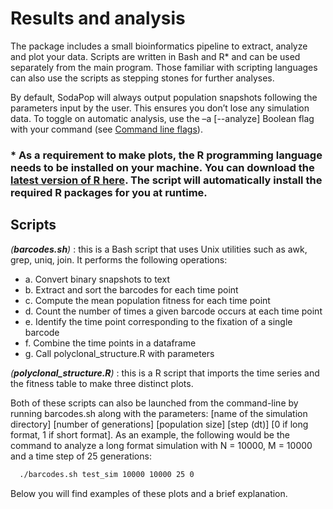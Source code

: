 # Results and analysis

The package includes a small bioinformatics pipeline to extract, analyze and plot your data. Scripts are written in Bash and R\* and can be used separately from the main program. Those familiar with scripting languages can also use the scripts as stepping stones for further analyses.

By default, SodaPop will always output population snapshots following the parameters input by the user. This ensures you don’t lose any simulation data. To toggle on automatic analysis, use the –a [--analyze] Boolean flag with your command (see [Command line flags](command-line-flags.md)).

### \* As a requirement to make plots, the R programming language needs to be installed on your machine. You can download the [latest version of R here](https://cran.r-project.org/). The script will automatically install the required R packages for you at runtime.

## Scripts

*(**barcodes.sh**)* : this is a Bash script that uses Unix utilities such as awk, grep, uniq, join. It performs the following operations:

- a.	Convert binary snapshots to text
- b.	Extract and sort the barcodes for each time point
- c.	Compute the mean population fitness for each time point
- d.	Count the number of times a given barcode occurs at each time point
- e.	Identify the time point corresponding to the fixation of a single barcode
- f.	Combine the time points in a dataframe
- g.	Call polyclonal_structure.R with parameters

*(**polyclonal_structure.R**)* : this is a R script that imports the time series and the fitness table to make three distinct plots.

Both of these scripts can also be launched from the command-line by running barcodes.sh along with the parameters: [name of the simulation directory] [number of generations] [population size] [step (dt)] [0 if long format, 1 if short format]. As an example, the following would be the command to analyze a long format simulation with N = 10000, M = 10000 and a time step of 25 generations:

```bash
  ./barcodes.sh test_sim 10000 10000 25 0
```

Below you will find examples of these plots and a brief explanation.

